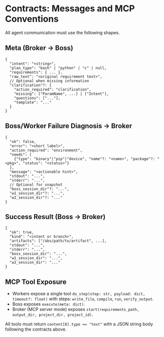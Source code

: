 # Contracts: Messages and MCP Conventions

All agent communication must use the following shapes.

## Meta (Broker → Boss)
```
{
  "intent": "<string>",
  "plan_type": "bash" | "python" | "c" | null,
  "requirements": { ... },
  "raw_text": "<original requirement text>",
  // Optional when missing information
  "clarification"?: {
    "action_required": "clarification",
    "missing": ["ParamName", ...] | ["Intent"],
    "questions": ["..."],
    "template": "..."
  }
}
```

## Boss/Worker Failure Diagnosis → Broker
```
{
  "ok": false,
  "error": "<short label>",
  "action_required": "environment",
  "needs": [
    {"type": "binary"|"pip"|"device", "name"?: "<name>", "package"?: "<pkg>", "status": "<status>"}
  ],
  "message": "<actionable hint>",
  "stdout": "...",
  "stderr": "...",
  // Optional for snapshot
  "boss_session_dir"?: "...",
  "w1_session_dir"?: "...",
  "w2_session_dir"?: "..."
}
```

## Success Result (Boss → Broker)
```
{
  "ok": true,
  "kind": "<intent or branch>",
  "artifacts": ["/abs/path/to/artifact", ...],
  "stdout": "...",
  "stderr": "...",
  "boss_session_dir": "...",
  "w1_session_dir": "...",
  "w2_session_dir": "..."
}
```

## MCP Tool Exposure
- Workers expose a single tool `do_step(step: str, payload: dict, timeout?: float)` with steps: `write_file`, `compile`, `run`, `verify_output`.
- Boss exposes `execute(meta: dict)`.
- Broker (MCP server mode) exposes `start(requirements_path, output_dir, project_dir, project_id)`.

All tools must return `content[0].type == "text"` with a JSON string body following the contracts above.

